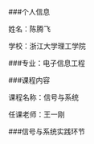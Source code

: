 ###个人信息 

姓名：陈腾飞

学校：浙江大学理工学院

###专业：电子信息工程

###课程内容

课程名称：信号与系统

任课老师：王一刚

###<a heref="https://github.com/ctf1120/Git.git">信号与系统实践环节

